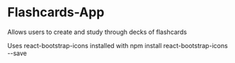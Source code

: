 # Flashcards-App

Allows users to create and study through decks of flashcards 

Uses react-bootstrap-icons installed with npm install react-bootstrap-icons --save
